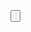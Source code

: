 <GroupBox Header="Background Gray Level"
          Visibility="{Binding IsBgGrayLevelVisible, Converter={utilityConv:BoolToVisibilityConverter}}">
  <StackPanel Orientation="Horizontal">
    <ComboBox ItemsSource="{Binding BgGrayLevelVM.D2Options}" SelectedItem="{Binding BgGrayLevelVM.D2}" />
    <ComboBox ItemsSource="{Binding BgGrayLevelVM.D1Options}" SelectedItem="{Binding BgGrayLevelVM.D1}" />
    <ComboBox ItemsSource="{Binding BgGrayLevelVM.D0Options}" SelectedItem="{Binding BgGrayLevelVM.D0}" />
    <Button Content="Set" Command="{Binding BgGrayLevelVM.ApplyCommand}" />
  </StackPanel>
</GroupBox>
